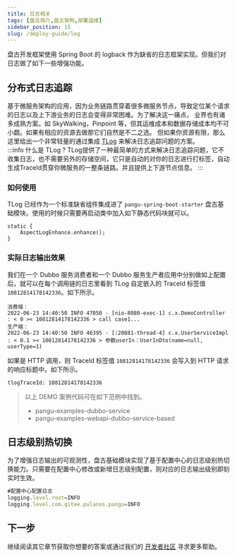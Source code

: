 ```yaml
---
title: 日志相关
tags: [盘古简介,盘古架构,部署运维]
sidebar_position: 15
slug: /deploy-guide/log
---
```

<head>
  <title>盘古开发框架 | 部署运维指南</title>
  <meta name="keywords" content="盘古开发框架 | 部署运维指南" />
</head>

盘古开发框架使用 Spring Boot 的 logback 作为缺省的日志框架实现。但我们对日志做了如下一些增强功能。

## 分布式日志追踪
基于微服务架构的应用，因为业务链路贯穿着很多微服务节点，导致定位某个请求的日志以及上下游业务的日志会变得非常困难。为了解决这一痛点，
业界也有诸多成熟方案。如 SkyWalking，Pinpoint 等，但其运维成本和数据存储成本均不可小觑。如果有相应的资源去做那它们自然是不二之选。
但如果你资源有限，那么这里给出一个非常轻量的通过集成 [TLog](https://gitee.com/dromara/TLog) 来解决日志追踪问题的方案。  
:::info 什么是 TLog ?
TLog提供了一种最简单的方式来解决日志追踪问题，它不收集日志，也不需要另外的存储空间，它只是自动的对你的日志进行打标签，自动生成TraceId贯穿你微服务的一整条链路。并且提供上下游节点信息。
:::

### 如何使用
TLog 已经作为一个标准缺省组件集成进了 `pangu-spring-boot-starter` 盘古基础模块。使用的时候只需要再启动类中加入如下静态代码块就可以。
```
static {
	AspectLogEnhance.enhance();
}
```
### 实际日志输出效果
我们在一个 Dubbo 服务消费者和一个 Dubbo 服务生产者应用中分别做如上配置后，就可以在每个调用链的日志里看到 TLog 自定嵌入的 TraceId 标签值 `10812814178142336`。如下所示。
```
消费端：
2022-06-23 14:40:50 INFO 47050 - [nio-8080-exec-1] c.x.DemoController : < 0 >< 10812814178142336 > call case1...
生产端：
2022-06-23 14:40:50 INFO 46395 - [:20881-thread-4] c.x.UserServiceImpl : < 0.1 >< 10812814178142336 > 参数userIn：UserInDto(name=null, userType=1)
```
如果是 HTTP 调用，则 TraceId 标签值 `10812814178142336` 会写入到 HTTP 请求的响应标题中。如下所示。
```
tlogTraceId: 10812814178142336
```

> 以上 DEMO 案例代码可在如下范例中找到。
> - pangu-examples-dubbo-service
> - pangu-examples-webapi-dubbo-service-based

## 日志级别热切换
为了增强日志输出的可观测性，盘古基础模块实现了基于配置中心的日志级别热切换能力。只需要在配置中心修改或新增日志级别配置，则对应的日志输出级别即刻实时生效。
```jsx
#配置中心配置日志
logging.level.root=INFO
logging.level.com.gitee.pulanos.pangu=INFO
```

## 下一步
继续阅读其它章节获取你想要的答案或通过我们的 [开发者社区](/community) 寻求更多帮助。
